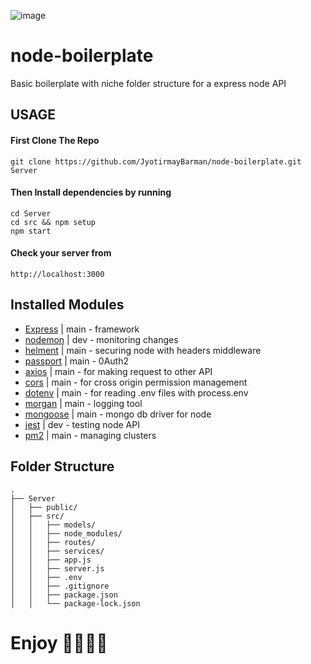 ![image](https://user-images.githubusercontent.com/56916274/124358576-94f37b80-dc3e-11eb-9f04-ee3e5ba529bf.png)


# node-boilerplate
Basic boilerplate with niche folder structure for a express node API 

## USAGE
#### First Clone The Repo
    git clone https://github.com/JyotirmayBarman/node-boilerplate.git Server
    
#### Then Install dependencies by running
    cd Server 
    cd src && npm setup
    npm start
    
#### Check your server from 
    http://localhost:3000
    

## Installed Modules 
* [Express](https://github.com/expressjs/express)   | main - framework
* [nodemon](https://github.com/remy/nodemon)        | dev - monitoring changes
* [helment](https://github.com/helmetjs/helmet)     | main - securing node with headers middleware
* [passport](http://www.passportjs.org/)            | main - 0Auth2
* [axios](https://github.com/axios/axios)           | main - for making request to other API
* [cors](https://github.com/expressjs/cors)         | main - for cross origin permission management
* [dotenv](https://github.com/motdotla/dotenv)      | main - for reading .env files with process.env
* [morgan](https://github.com/expressjs/morgan)     | main - logging tool
* [mongoose](https://mongoosejs.com/)               | main - mongo db driver for node
* [jest](https://jestjs.io/)                        | dev - testing node API
* [pm2](https://pm2.keymetrics.io/)                 | main - managing clusters

## Folder Structure

    .
    ├── Server
    │   ├── public/                    
    │   ├── src/              
    │   │   ├── models/
    │   │   ├── node_modules/
    │   │   ├── routes/
    │   │   ├── services/
    │   │   ├── app.js
    │   │   ├── server.js
    │   │   ├── .env
    │   │   ├── .gitignore
    │   │   ├── package.json
    │   │   └── package-lock.json
    
# Enjoy 🤟🤟🤟🤟
